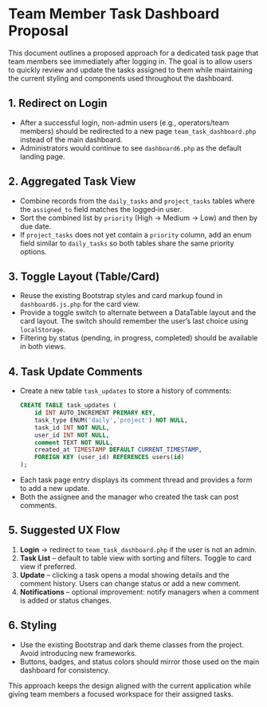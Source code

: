 # Team Member Task Dashboard Proposal

This document outlines a proposed approach for a dedicated task page that team members see immediately after logging in. The goal is to allow users to quickly review and update the tasks assigned to them while maintaining the current styling and components used throughout the dashboard.

## 1. Redirect on Login
- After a successful login, non-admin users (e.g., operators/team members) should be redirected to a new page `team_task_dashboard.php` instead of the main dashboard.
- Administrators would continue to see `dashboard6.php` as the default landing page.

## 2. Aggregated Task View
- Combine records from the `daily_tasks` and `project_tasks` tables where the `assigned_to` field matches the logged‑in user.
- Sort the combined list by `priority` (High → Medium → Low) and then by due date.
- If `project_tasks` does not yet contain a `priority` column, add an enum field similar to `daily_tasks` so both tables share the same priority options.

## 3. Toggle Layout (Table/Card)
- Reuse the existing Bootstrap styles and card markup found in `dashboard6.js.php` for the card view.
- Provide a toggle switch to alternate between a DataTable layout and the card layout. The switch should remember the user’s last choice using `localStorage`.
- Filtering by status (pending, in progress, completed) should be available in both views.

## 4. Task Update Comments
- Create a new table `task_updates` to store a history of comments:
  ```sql
  CREATE TABLE task_updates (
      id INT AUTO_INCREMENT PRIMARY KEY,
      task_type ENUM('daily','project') NOT NULL,
      task_id INT NOT NULL,
      user_id INT NOT NULL,
      comment TEXT NOT NULL,
      created_at TIMESTAMP DEFAULT CURRENT_TIMESTAMP,
      FOREIGN KEY (user_id) REFERENCES users(id)
  );
  ```
- Each task page entry displays its comment thread and provides a form to add a new update.
- Both the assignee and the manager who created the task can post comments.

## 5. Suggested UX Flow
1. **Login** → redirect to `team_task_dashboard.php` if the user is not an admin.
2. **Task List** – default to table view with sorting and filters. Toggle to card view if preferred.
3. **Update** – clicking a task opens a modal showing details and the comment history. Users can change status or add a new comment.
4. **Notifications** – optional improvement: notify managers when a comment is added or status changes.

## 6. Styling
- Use the existing Bootstrap and dark theme classes from the project. Avoid introducing new frameworks.
- Buttons, badges, and status colors should mirror those used on the main dashboard for consistency.

This approach keeps the design aligned with the current application while giving team members a focused workspace for their assigned tasks.
